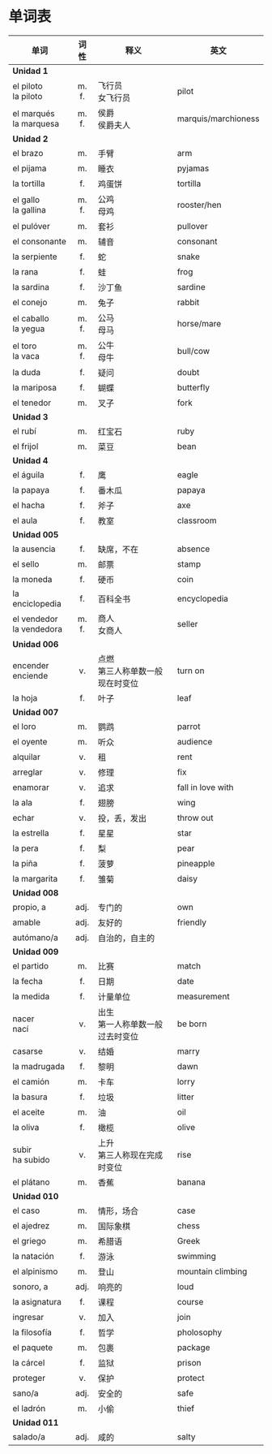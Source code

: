 # 单词表

单词|词性|释义|英文
----|:----:|----|----
**Unidad 1** |||
el piloto <br> la piloto | m.<br>f. | 飞行员<br>女飞行员 | pilot
el marqués <br> la marquesa| m.<br>f.| 侯爵<br>侯爵夫人 | marquis/marchioness
**Unidad 2** |||
el brazo | m. | 手臂 | arm
el pijama | m. | 睡衣 | pyjamas
la tortilla | f. | 鸡蛋饼 | tortilla
el gallo <br> la gallina | m.<br>f. | 公鸡<br>母鸡 | rooster/hen
el pulóver | m. | 套衫 | pullover
el consonante | m. | 辅音 | consonant
la serpiente | f. | 蛇 | snake
la rana | f. | 蛙 | frog
la sardina | f. | 沙丁鱼 | sardine
el conejo | m. | 兔子 | rabbit
el caballo <br> la yegua| m.<br>f.| 公马<br>母马 | horse/mare
el toro <br> la vaca| m.<br>f.| 公牛<br>母牛 | bull/cow
la duda | f. | 疑问 | doubt
la mariposa | f. | 蝴蝶 | butterfly
el tenedor | m. | 叉子 | fork
**Unidad 3** |||
el rubí | m. |红宝石 | ruby
el frijol | m. | 菜豆 | bean
**Unidad 4** |||
el águila | f. | 鹰 | eagle
la papaya | f. | 番木瓜 | papaya
el hacha | f. | 斧子 | axe
el aula | f. | 教室 | classroom
**Unidad 005** |||
la ausencia | f.| 缺席，不在 | absence
el sello | m. | 邮票 | stamp
la moneda | f. | 硬币 | coin
la enciclopedia | f. | 百科全书 | encyclopedia
el vendedor <br> la vendedora| m.<br>f. |商人 <br> 女商人 | seller
**Unidad 006** |||
encender <br> enciende | v. | 点燃 <br> 第三人称单数一般现在时变位 | turn on
la hoja | f. | 叶子 | leaf
**Unidad 007** |||
el loro | m. | 鹦鹉 | parrot
el oyente | m. | 听众 | audience
alquilar | v. | 租 | rent
arreglar | v. | 修理 | fix
enamorar | v. | 追求 | fall in love with
la ala | f. | 翅膀 | wing
echar | v. | 投，丢，发出 | throw out
la estrella | f. | 星星 | star
la pera | f. | 梨 | pear
la piña | f. | 菠萝 | pineapple
la margarita | f. | 雏菊 | daisy
**Unidad 008** |||
propio, a | adj. | 专门的 | own
amable | adj. | 友好的 | friendly
autómano/a | adj. | 自治的，自主的 |
**Unidad 009** |||
el partido | m. | 比赛 | match
la fecha | f. | 日期 | date
la medida | f. | 计量单位 | measurement
nacer <br> nací | v. | 出生<br> 第一人称单数一般过去时变位 | be born
casarse | v. | 结婚 | marry
la madrugada | f. | 黎明 | dawn
el camión | m. | 卡车 | lorry
la basura | f. | 垃圾 | litter
el aceite | m. | 油 | oil
la oliva | f. | 橄榄 | olive
subir<br> ha subido | v. | 上升 <br> 第三人称现在完成时变位 | rise
el plátano | m. | 香蕉 | banana
**Unidad 010** |||
el caso | m. | 情形，场合 | case
el ajedrez | m. | 国际象棋 | chess
el griego | m. | 希腊语 | Greek
la natación | f. | 游泳 | swimming
el alpinismo | m. | 登山 | mountain climbing
sonoro, a | adj. | 响亮的 | loud
la asignatura | f. | 课程 | course
ingresar | v. | 加入 | join
la filosofía | f. | 哲学 | pholosophy
el paquete | m. | 包裹 | package
la cárcel | f. | 监狱 | prison
proteger | v. | 保护 | protect
sano/a | adj. | 安全的 | safe
el ladrón | m. | 小偷 | thief
**Unidad 011** |||
salado/a | adj. | 咸的 | salty
